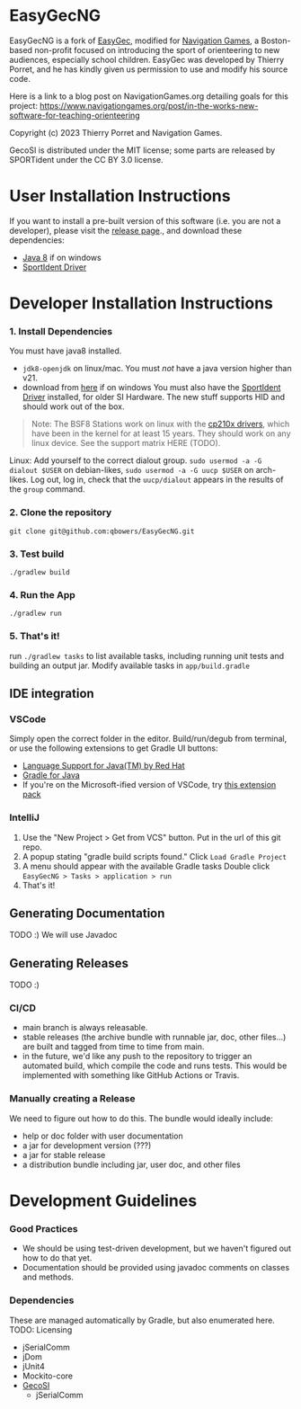 # EasyGecNG

EasyGecNG is a fork of [EasyGec](http://t.porret.free.fr/lienlogiciel.php?idmenu=60), modified for [Navigation Games](https://www.navigationgames.org/), a Boston-based non-profit focused on introducing the sport of orienteering to new audiences, especially school children. EasyGec was developed by Thierry Porret, and he has kindly given us permission to use and modify his source code.


Here is a link to a blog post on NavigationGames.org detailing goals for this project:
https://www.navigationgames.org/post/in-the-works-new-software-for-teaching-orienteering



<!-- TODO: figure out licensing oml -->
Copyright (c) 2023 Thierry Porret and Navigation Games.

GecoSI is distributed under the MIT license; some parts are released by SPORTident under the CC BY 3.0 license. 


# User Installation Instructions

If you want to install a pre-built version of this software (i.e. you are not a developer), please visit the [release page](https://www.navigationgames.org/about-3)., and download these dependencies:
- [Java 8](https://www.oracle.com/java/technologies/javase/javase8u211-later-archive-downloads.html) if on windows
- [SportIdent Driver](https://www.sportident.com/products/96-software/161-usb-driver.html)

# Developer Installation Instructions
### 1. Install Dependencies
You must have java8 installed.
- `jdk8-openjdk` on linux/mac. You must _not_ have a java version higher than v21.
- download from [here](https://www.oracle.com/java/technologies/javase/javase8u211-later-archive-downloads.html) if on windows
You must also have the [SportIdent Driver](https://www.sportident.com/products/96-software/161-usb-driver.html) installed, for older SI Hardware. The new stuff supports HID and should work out of the box.

> Note: The BSF8 Stations work on linux with the [cp210x drivers](https://github.com/torvalds/linux/blob/master/drivers/usb/serial/cp210x.c), which have been in the kernel for at least 15 years. They should work on any linux device. See the support matrix HERE (TODO).

Linux: Add yourself to the correct dialout group. `sudo usermod -a -G dialout $USER` on debian-likes, `sudo usermod -a -G uucp $USER` on arch-likes. Log out, log in, check that the `uucp/dialout` appears in the results of the `group` command.

### 2. Clone the repository
`git clone git@github.com:qbowers/EasyGecNG.git`

### 3. Test build
`./gradlew build`

### 4. Run the App
`./gradlew run`

### 5. That's it!
run `./gradlew tasks` to list available tasks, including running unit tests and building an output jar. Modify available tasks in `app/build.gradle`

## IDE integration

### VSCode
Simply open the correct folder in the editor. Build/run/degub from terminal, or use the following extensions to get Gradle UI buttons:
- [Language Support for Java(TM) by Red Hat](https://open-vsx.org/extension/redhat/java)
- [Gradle for Java](https://open-vsx.org/extension/vscjava/vscode-gradle)
- If you're on the Microsoft-ified version of VSCode, try [this extension pack](https://marketplace.visualstudio.com/items?itemName=vscjava.vscode-java-pack)

### IntelliJ
1. Use the "New Project > Get from VCS" button. Put in the url of this git repo.
2. A popup stating "gradle build scripts found." Click `Load Gradle Project`
3. A menu should appear with the available Gradle tasks Double click `EasyGecNG > Tasks > application > run`
4. That's it!

## Generating Documentation
TODO :)
We will use Javadoc

## Generating Releases
TODO :)

### CI/CD
- main branch is always releasable.
- stable releases (the archive bundle with runnable jar, doc, other files...) are built and tagged from time to time from main.
- in the future, we'd like any push to the repository to trigger an automated build, which compile the code and runs tests. This would be implemented with something like GitHub Actions or Travis.

### Manually creating a Release
We need to figure out how to do this. The bundle would ideally include:
- help or doc folder with user documentation
- a jar for development version (???)
- a jar for stable release
- a distribution bundle including jar, user doc, and other files


# Development Guidelines
### Good Practices
- We should be using test-driven development, but we haven't figured out how to do that yet.
- Documentation should be provided using javadoc comments on classes and methods.

### Dependencies
These are managed automatically by Gradle, but also enumerated here. TODO: Licensing
- jSerialComm
- jDom
- jUnit4
- Mockito-core
- [GecoSI](https://github.com/qbowers/GecoSI)
  - jSerialComm
